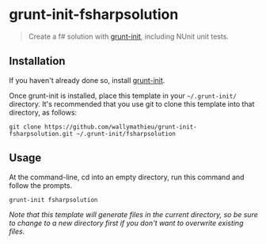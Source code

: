 # grunt-init-fsharpsolution

> Create a f# solution with [grunt-init][], including NUnit unit tests.

[grunt-init]: http://gruntjs.com/project-scaffolding

## Installation
If you haven't already done so, install [grunt-init][].

Once grunt-init is installed, place this template in your `~/.grunt-init/` directory. It's recommended that you use git to clone this template into that directory, as follows:

```
git clone https://github.com/wallymathieu/grunt-init-fsharpsolution.git ~/.grunt-init/fsharpsolution
```

## Usage

At the command-line, cd into an empty directory, run this command and follow the prompts.

```
grunt-init fsharpsolution
```

_Note that this template will generate files in the current directory, so be sure to change to a new directory first if you don't want to overwrite existing files._
